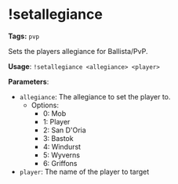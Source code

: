 # !setallegiance

**Tags:** `pvp`

Sets the players allegiance for Ballista/PvP.

**Usage**: `!setallegiance <allegiance> <player>`

**Parameters**:
- `allegiance`: The allegiance to set the player to.
  - Options:
    - 0: Mob
    - 1: Player
    - 2: San D'Oria
    - 3: Bastok
    - 4: Windurst
    - 5: Wyverns
    - 6: Griffons
- `player`: The name of the player to target
